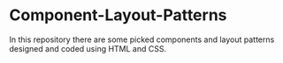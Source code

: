 # Component-Layout-Patterns
In this repository there are some picked components and layout patterns designed and coded using HTML and CSS.
